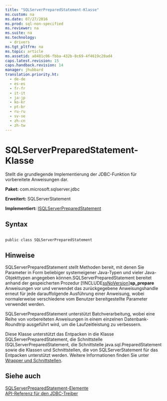 ```yaml
---
title: "SQLServerPreparedStatement-Klasse"
ms.custom: na
ms.date: 07/27/2016
ms.prod: sql-non-specified
ms.reviewer: na
ms.suite: na
ms.technology: 
  - drivers
ms.tgt_pltfrm: na
ms.topic: article
ms.assetid: a8481c06-fbba-432b-8c69-4f4619c20ad4
caps.latest.revision: 15
caps.handback.revision: 14
manager: jhubbard
translation.priority.ht: 
  - de-de
  - es-es
  - fr-fr
  - it-it
  - ja-jp
  - ko-kr
  - pt-br
  - ru-ru
  - sv-se
  - zh-cn
  - zh-tw
---
```

# SQLServerPreparedStatement-Klasse
  Stellt die grundlegende Implementierung der JDBC\-Funktion für vorbereitete Anweisungen dar.  
  
 **Paket:** com.microsoft.sqlserver.jdbc  
  
 **Erweitert:** SQLServerStatement  
  
 **Implementiert:** [ISQLServerPreparedStatement](../content/ISQLServerPreparedStatement-Interface.md)  
  
## Syntax  
  
```  
  
public class SQLServerPreparedStatement  
```  
  
## Hinweise  
 SQLServerPreparedStatement stellt Methoden bereit, mit denen Sie Parameter in Form beliebiger systemeigener Java\-Typen und vieler Java\-Objekttypen angegeben können.SQLServerPreparedStatement bereitet anhand der gespeicherten Prozedur [!INCLUDE[ssNoVersion](../content/includes/ssNoVersion_md.md)]**sp\_prepare** Anweisungen vor und verwendet das zurückgegebene Anweisungshandle erneut für jede darauffolgende Ausführung einer Anweisung, wobei normalerweise verschiedene vom Benutzer bereitgestellte Parameter verwendet werden.  
  
 SQLServerPreparedStatement unterstützt Batchverarbeitung, wobei eine Reihe von vorbereiteten Anweisungen in einem einzelnen Datenbank\-Roundtrip ausgeführt wird, um die Laufzeitleistung zu verbessern.  
  
 Diese Klasse unterstützt das Entpacken in die Klasse SQLServerPreparedStatement, die Schnittstelle ISQLServerPreparedStatement, die Schnittstelle  java.sql.PreparedStatement sowie die Klassen und Schnittstellen, die von  SQLServerStatement für das Entpacken unterstützt werden. Weitere Informationen finden Sie unter [Wrapper und Schnittstellen](../content/Wrappers-and-Interfaces.md).  
  
## Siehe auch  
 [SQLServerPreparedStatement-Elemente](../content/SQLServerPreparedStatement-Members.md)   
 [API-Referenz für den JDBC-Treiber](../content/JDBC-Driver-API-Reference.md)  
  
  